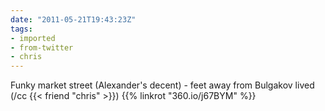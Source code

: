 ```yaml
---
date: "2011-05-21T19:43:23Z"
tags:
- imported
- from-twitter
- chris
---
```

Funky market street \(Alexander's decent) - feet away from Bulgakov lived \(/cc {{< friend "chris" >}}) {{% linkrot "360.io/j67BYM" %}}
